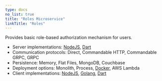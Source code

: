 ```yaml
---
type: docs
no_list: true
title: "Roles Microservice"
linkTitle: "Roles" 
---
```


Provides basic role-based authorization mechanism for users.

- Server implementations: [NodeJS](https://github.com/pip-services-users/pip-services-roles-node), [Dart](https://github.com/pip-services-users/pip-services-roles-dart)
- Communication protocols: Direct, Commandable HTTP, Commandable GRPC, GRPC
- Persistence: Memory, Flat Files, MongoDB, Couchbase
- Deployment options: Monolith, Process, [Docker](https://hub.docker.com/u/pipdevs), AWS Lambda
- Client implementations: [NodeJS](https://github.com/pip-services-users/pip-clients-roles-node), [Golang](https://github.com/pip-services-users/pip-clients-roles-go), [Dart](https://github.com/pip-services-users/pip-clients-roles-dart)
